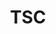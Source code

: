---
templateKey: committee-page
seo:
  description: 'Join to contribute code, documentation, and use cases'
  image: /img/og-image.jpg
  title: Generic Page
  twitterUsername: '@openstack'
  url: 'https://yoursite.org/'
title: TSC
subTitle: 'Join to contribute code, documentation, and use cases'
members: 
  - company: "Company Name"
    description: Lorem ipsum dolor sit amet, consectetur adipiscing elit. Mauris eget lectus lectus. Sed in orci euismod, rutrum libero eu, fringilla lectus. Vestibulum quis leo malesuada, porta lectus ut, dictum tellus. Fusce pulvinar diam non urna tincidunt volutpat. Aliquam faucibus porta tortor, nec volutpat odio. Nulla eleifend placerat lacus id aliquam. Praesent condimentum fringilla quam, in gravida sem luctus sit amet. Maecenas quis tincidunt ante. Maecenas vel ex non leo congue tristique at id nulla. Aliquam mi leo, aliquet nec velit a, eleifend aliquet ex.
    linkedin: https://www.linkedin.com/
    name: John Doe
    github: https://www.github.com/
    facebook: https://www.facebook.com/
    picture: /img/committee/tsc/generic-profile-photo.png
    title: Chair
    twitter: https://twitter.com/
---